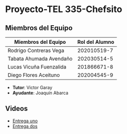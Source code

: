 # Proyecto-TEL 335-Chefsito

## Miembros del Equipo

| **Miembros del Equipo** | **Rol del Alumno** |
|------------------|--------------------|
| Rodrigo Contreras Vega | 202010519-7 |
| Tabata Ahumada Avendaño | 202030514-5 |
| Lucas Vicuña Fuenzalida | 201866671-8 |
| Diego Flores Aceituno | 202004545-9|

* **Tutor**: Victor Garay 
* **Ayudante**: Joaquín Abarca 

## Videos 
* [Entrega uno](https://www.youtube.com/watch?v=-6dzvP5K5fo)
* [Entrega dos](https://www.youtube.com/watch?v=C64oc-Ebxb0)
